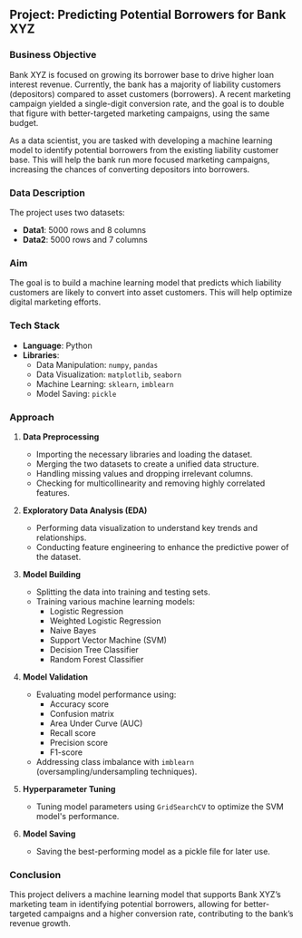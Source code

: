 ## Project: Predicting Potential Borrowers for Bank XYZ

### Business Objective
Bank XYZ is focused on growing its borrower base to drive higher loan interest revenue. Currently, the bank has a majority of liability customers (depositors) compared to asset customers (borrowers). A recent marketing campaign yielded a single-digit conversion rate, and the goal is to double that figure with better-targeted marketing campaigns, using the same budget. 

As a data scientist, you are tasked with developing a machine learning model to identify potential borrowers from the existing liability customer base. This will help the bank run more focused marketing campaigns, increasing the chances of converting depositors into borrowers.

### Data Description
The project uses two datasets:
- **Data1**: 5000 rows and 8 columns
- **Data2**: 5000 rows and 7 columns

### Aim
The goal is to build a machine learning model that predicts which liability customers are likely to convert into asset customers. This will help optimize digital marketing efforts.

### Tech Stack
- **Language**: Python
- **Libraries**: 
  - Data Manipulation: `numpy`, `pandas`
  - Data Visualization: `matplotlib`, `seaborn`
  - Machine Learning: `sklearn`, `imblearn`
  - Model Saving: `pickle`

### Approach

1. **Data Preprocessing**
   - Importing the necessary libraries and loading the dataset.
   - Merging the two datasets to create a unified data structure.
   - Handling missing values and dropping irrelevant columns.
   - Checking for multicollinearity and removing highly correlated features.

2. **Exploratory Data Analysis (EDA)**
   - Performing data visualization to understand key trends and relationships.
   - Conducting feature engineering to enhance the predictive power of the dataset.

3. **Model Building**
   - Splitting the data into training and testing sets.
   - Training various machine learning models:
     - Logistic Regression
     - Weighted Logistic Regression
     - Naive Bayes
     - Support Vector Machine (SVM)
     - Decision Tree Classifier
     - Random Forest Classifier

4. **Model Validation**
   - Evaluating model performance using:
     - Accuracy score
     - Confusion matrix
     - Area Under Curve (AUC)
     - Recall score
     - Precision score
     - F1-score
   - Addressing class imbalance with `imblearn` (oversampling/undersampling techniques).
   
5. **Hyperparameter Tuning**
   - Tuning model parameters using `GridSearchCV` to optimize the SVM model's performance.

6. **Model Saving**
   - Saving the best-performing model as a pickle file for later use.

### Conclusion
This project delivers a machine learning model that supports Bank XYZ’s marketing team in identifying potential borrowers, allowing for better-targeted campaigns and a higher conversion rate, contributing to the bank’s revenue growth.

